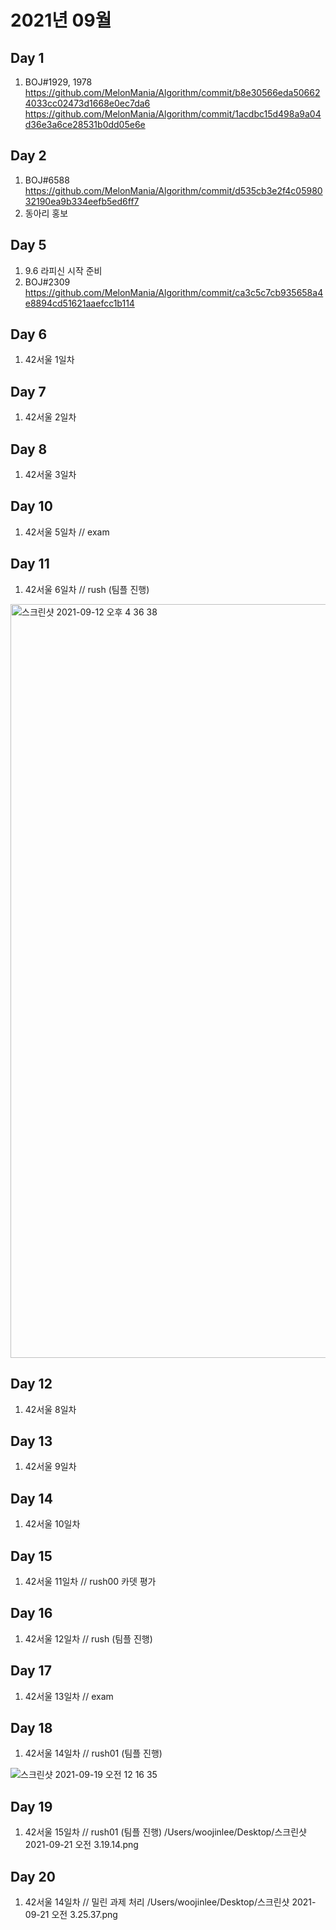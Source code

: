# 2021년 09월

## Day 1
1. BOJ#1929, 1978
https://github.com/MelonMania/Algorithm/commit/b8e30566eda506624033cc02473d1668e0ec7da6
https://github.com/MelonMania/Algorithm/commit/1acdbc15d498a9a04d36e3a6ce28531b0dd05e6e

## Day 2
1. BOJ#6588
https://github.com/MelonMania/Algorithm/commit/d535cb3e2f4c0598032190ea9b334eefb5ed6ff7
2. 동아리 홍보

## Day 5
1. 9.6 라피신 시작 준비
2. BOJ#2309
https://github.com/MelonMania/Algorithm/commit/ca3c5c7cb935658a4e8894cd51621aaefcc1b114

## Day 6
1. 42서울 1일차 

## Day 7
1. 42서울 2일차 

## Day 8
1. 42서울 3일차 

## Day 10
1. 42서울 5일차 
// exam 

## Day 11
1. 42서울 6일차 
// rush (팀플 진행)

<img width="1206" alt="스크린샷 2021-09-12 오후 4 36 38" src="https://user-images.githubusercontent.com/25768897/132978047-4f4132b9-1e25-4456-8044-61b589f1e292.png">

## Day 12
1. 42서울 8일차 

## Day 13
1. 42서울 9일차 

## Day 14
1. 42서울 10일차 

## Day 15
1. 42서울 11일차 
// rush00 카뎃 평가

## Day 16
1. 42서울 12일차 
// rush (팀플 진행)

## Day 17
1. 42서울 13일차 
// exam 

## Day 18
1. 42서울 14일차 
// rush01 (팀플 진행)

![스크린샷 2021-09-19 오전 12 16 35](https://user-images.githubusercontent.com/25768897/133893766-779d4bab-e5f1-422c-9d67-06cfe562693f.png)

## Day 19
1. 42서울 15일차 
// rush01 (팀플 진행)
/Users/woojinlee/Desktop/스크린샷 2021-09-21 오전 3.19.14.png

## Day 20
1. 42서울 14일차 
// 밀린 과제 처리
/Users/woojinlee/Desktop/스크린샷 2021-09-21 오전 3.25.37.png
